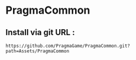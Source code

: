 # PragmaCommon
## Install via git URL :
```
https://github.com/PragmaGame/PragmaCommon.git?path=Assets/PragmaCommon
```
